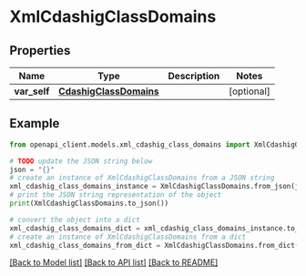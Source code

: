 # XmlCdashigClassDomains


## Properties

Name | Type | Description | Notes
------------ | ------------- | ------------- | -------------
**var_self** | [**CdashigClassDomains**](CdashigClassDomains.md) |  | [optional] 

## Example

```python
from openapi_client.models.xml_cdashig_class_domains import XmlCdashigClassDomains

# TODO update the JSON string below
json = "{}"
# create an instance of XmlCdashigClassDomains from a JSON string
xml_cdashig_class_domains_instance = XmlCdashigClassDomains.from_json(json)
# print the JSON string representation of the object
print(XmlCdashigClassDomains.to_json())

# convert the object into a dict
xml_cdashig_class_domains_dict = xml_cdashig_class_domains_instance.to_dict()
# create an instance of XmlCdashigClassDomains from a dict
xml_cdashig_class_domains_from_dict = XmlCdashigClassDomains.from_dict(xml_cdashig_class_domains_dict)
```
[[Back to Model list]](../README.md#documentation-for-models) [[Back to API list]](../README.md#documentation-for-api-endpoints) [[Back to README]](../README.md)


